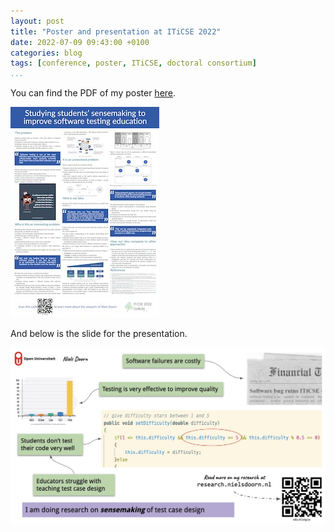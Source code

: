 ```yaml
---
layout: post
title: "Poster and presentation at ITiCSE 2022"
date: 2022-07-09 09:43:00 +0100
categories: blog
tags: [conference, poster, ITiCSE, doctoral consortium]
...
```


You can find the PDF of my poster [here](/Poster_ITiCSE.pdf).

![ITiCSE poster](/Poster_ITiCSE.jpg "My doctoral consortium ITiCSE poster")

And below is the slide for the presentation.

![ITiCSE slide](/ITiCSE-Slide.jpg "My doctoral consortium ITiCSE presentation slide")